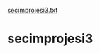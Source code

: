 [secimprojesi3.txt](https://github.com/AmberBessu/secimprojesi3/files/11049440/secimprojesi3.txt)
# secimprojesi3
